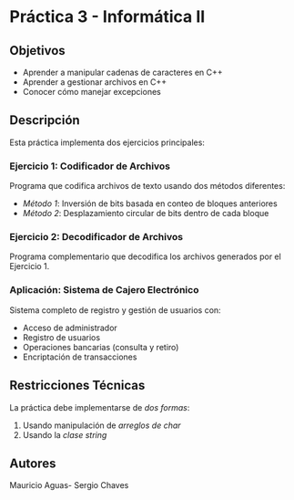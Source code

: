 # Práctica 3 - Informática II

## Objetivos
- Aprender a manipular cadenas de caracteres en C++
- Aprender a gestionar archivos en C++
- Conocer cómo manejar excepciones

## Descripción
Esta práctica implementa dos ejercicios principales:

### Ejercicio 1: Codificador de Archivos
Programa que codifica archivos de texto usando dos métodos diferentes:
- *Método 1*: Inversión de bits basada en conteo de bloques anteriores
- *Método 2*: Desplazamiento circular de bits dentro de cada bloque

### Ejercicio 2: Decodificador de Archivos
Programa complementario que decodifica los archivos generados por el Ejercicio 1.

### Aplicación: Sistema de Cajero Electrónico
Sistema completo de registro y gestión de usuarios con:
- Acceso de administrador
- Registro de usuarios
- Operaciones bancarias (consulta y retiro)
- Encriptación de transacciones

## Restricciones Técnicas
La práctica debe implementarse de *dos formas*:
1. Usando manipulación de *arreglos de char*
2. Usando la *clase string*


## Autores
Mauricio Aguas-
Sergio Chaves 